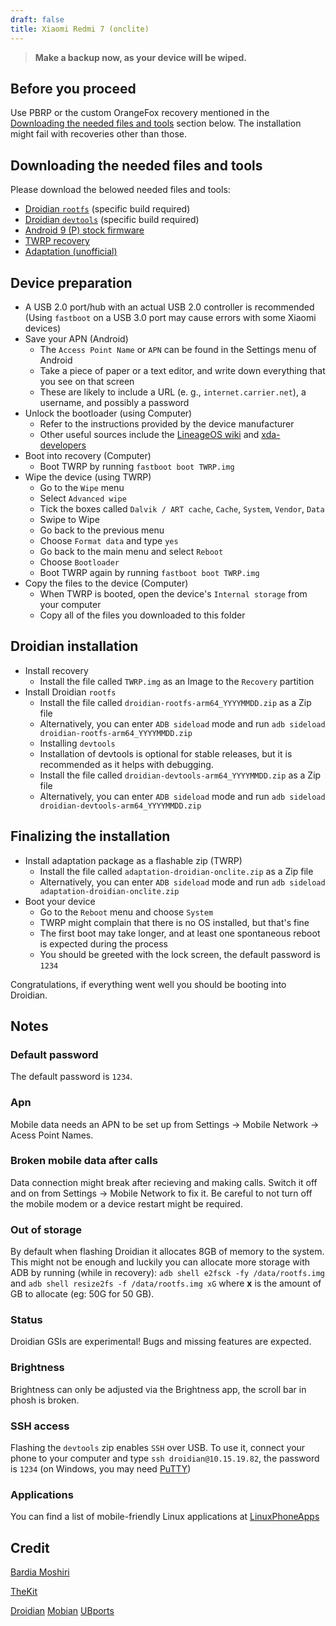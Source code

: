 ```yaml
---
draft: false
title: Xiaomi Redmi 7 (onclite)
---
```

> **Make a backup now, as your device will be wiped.**
## Before you proceed
Use PBRP or the custom OrangeFox recovery mentioned in the [Downloading the needed files and tools](#downloading-the-needed-files-and-tools) section below. The installation might fail with recoveries other than those.

## Downloading the needed files and tools
Please download the belowed needed files and tools:
- [Droidian `rootfs`](https://github.com/droidian-images/droidian/releases) (specific build required)
- [Droidian `devtools`](https://github.com/droidian-images/droidian/releases) (specific build required)
- [Android 9 (P) stock firmware](https://xiaomifirmwareupdater.com/archive/miui/onclite/)
- [TWRP recovery](https://dl.twrp.me/onclite/)
- [Adaptation (unofficial)](https://github.com/droidian-onclite/adaptation-droidian-onclite/releases/download/adaptation/adaptation-droidian-onclite.zip)


## Device preparation
- A USB 2.0 port/hub with an actual USB 2.0 controller is recommended (Using `fastboot` on a USB 3.0 port may cause errors with some Xiaomi devices)
- Save your APN (Android)
    - The `Access Point Name` or `APN` can be found in the Settings menu of Android
    - Take a piece of paper or a text editor, and write down everything that you see on that screen
    - These are likely to include a URL (e. g., `internet.carrier.net`), a username, and possibly a password
- Unlock the bootloader (using Computer)
    - Refer to the instructions provided by the device manufacturer
    - Other useful sources include the [LineageOS wiki](https://wiki.lineageos.org/devices/) and [xda-developers](https://www.xda-developers.com/search2/)
- Boot into recovery (Computer)
    - Boot TWRP by running `fastboot boot TWRP.img`
- Wipe the device (using TWRP)
    - Go to the `Wipe` menu
    - Select `Advanced wipe`
    - Tick the boxes called `Dalvik / ART cache`, `Cache`, `System`, `Vendor`, `Data`
    - Swipe to Wipe
    - Go back to the previous menu
    - Choose `Format data` and type `yes`
    - Go back to the main menu and select `Reboot`
    - Choose `Bootloader`
    - Boot TWRP again by running `fastboot boot TWRP.img`
- Copy the files to the device  (Computer)
    - When TWRP is booted, open the device's `Internal storage` from your computer
    - Copy all of the files you downloaded to this folder

## Droidian installation 
- Install recovery
    - Install the file called `TWRP.img` as an Image to the `Recovery` partition
- Install Droidian `rootfs`
    - Install the file called `droidian-rootfs-arm64_YYYYMMDD.zip` as a Zip file
    - Alternatively, you can enter `ADB sideload` mode and run `adb sideload droidian-rootfs-arm64_YYYYMMDD.zip`
    - Installing `devtools`
    - Installation of devtools is optional for stable releases, but it is recommended as it helps with debugging.
    - Install the file called `droidian-devtools-arm64_YYYYMMDD.zip` as a Zip file
    - Alternatively, you can enter `ADB sideload` mode and run `adb sideload droidian-devtools-arm64_YYYYMMDD.zip`

## Finalizing the installation
- Install adaptation package as a flashable zip (TWRP)
    - Install the file called `adaptation-droidian-onclite.zip` as a Zip file
    - Alternatively, you can enter `ADB sideload` mode and run `adb sideload adaptation-droidian-onclite.zip`
- Boot your device
    - Go to the `Reboot` menu and choose `System`
    - TWRP might complain that there is no OS installed, but that's fine
    - The first boot may take longer, and at least one spontaneous reboot is expected during the process
    - You should be greeted with the lock screen, the default password is `1234`

Congratulations, if everything went well you should be booting into Droidian.

## Notes
### Default password
The default password is `1234`.

### Apn
Mobile data needs an APN to be set up from Settings -> Mobile Network -> Acess Point Names.

### Broken mobile data after calls
Data connection might break after recieving and making calls. Switch it off and on from Settings -> Mobile Network to fix it. Be careful to not turn off the mobile modem or a device restart might be required.

### Out of storage
By default when flashing Droidian it allocates 8GB of memory to the system. This might not be enough and luckily you can allocate more storage with ADB by running (while in recovery): `adb shell e2fsck -fy /data/rootfs.img` and `adb shell resize2fs -f /data/rootfs.img xG` where __x__ is the amount of GB to allocate (eg: 50G for 50 GB).

### Status
Droidian GSIs are experimental! Bugs and missing features are expected.

### Brightness
Brightness can only be adjusted via the Brightness app, the scroll bar in phosh is broken.

### SSH access
Flashing the `devtools` zip enables `SSH` over USB. To use it, connect your phone to your computer and type `ssh droidian@10.15.19.82`, the password is `1234` (on Windows, you may need [PuTTY](https://www.chiark.greenend.org.uk/~sgtatham/putty/))

### Applications
You can find a list of mobile-friendly Linux applications at [LinuxPhoneApps](https://linuxphoneapps.org/)

## Credit
[Bardia Moshiri](https://bardia.tech)

[TheKit](https://gitlab.com/ubports/porting/community-ports/android9/xiaomi-redmi-7)

[Droidian](http://droidian.org/) [Mobian](https://mobian-project.org/) [UBports](https://ubuntu-touch.io/)



